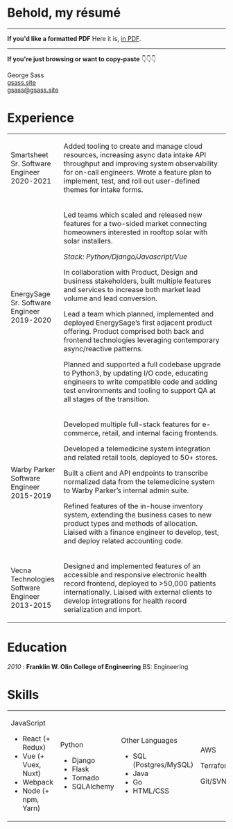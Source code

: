 # Behold, my résumé

------

__If you'd like a formatted PDF__ Here it is, [in PDF](/assets/resume_2021.pdf).

------

__If you're just browsing or want to copy-paste__ 👇👇👇

<div class="resume-container">
  <div class="resume-contact">
    George Sass<br>
    <a href="https://gsass.site">gsass.site</a><br>
    <a href="mailto:gsass@gsass.site">gsass@gsass.site</a><br>
  </div>

  <div class="resume-section section-experience">
  <h1>Experience</h1>
  <table>
  <tr><td>
      Smartsheet<br>
      Sr. Software Engineer<br>
      2020-2021
  </td>
  <td>
    <p>Added tooling to create and manage cloud resources, increasing async data intake API throughput and improving system observability for on-call engineers. Wrote a feature plan to implement, test, and roll out user-defined themes for intake forms.</p>
  </td></tr>

  <tr><td>
  EnergySage<br>
  Sr. Software Engineer<br>
  2019-2020
  </td>
  <td>
  <p>Led teams which scaled and released new features for a two-sided  market connecting homeowners interested in rooftop solar with solar installers.</p>
  <em>Stack: Python/Django/Javascript/Vue</em>
  <p>In collaboration with Product, Design and business stakeholders, built multiple features and services to increase both market lead volume and lead conversion.</p>
  <p>Lead a team which planned, implemented and deployed EnergySage’s first adjacent product offering.  Product comprised both back and frontend technologies leveraging contemporary async/reactive patterns.</p>
  <p>Planned and supported a full codebase upgrade to Python3, by updating I/O code, educating engineers to write compatible code and adding test environments and tooling to support QA at all stages of the transition.</p>
  </td></tr>

  <tr><td>
  Warby Parker<br>
  Software Engineer<br>
  2015-2019
  </td>
  <td>
    <p>Developed multiple full-stack features for e-commerce, retail, and internal facing frontends.</p>
    <p>Developed a telemedicine system integration and related retail tools, deployed to 50+ stores.</p>
    <p>Built a client and API endpoints to transcribe normalized data from the telemedicine system to Warby Parker’s internal admin suite.</p>
    <p>Refined features of the in-house inventory system, extending the business cases to new product types and methods of allocation. Liaised with a finance engineer to develop, test, and deploy related accounting code.</p>
  </td></tr>

  <tr><td>
  Vecna Technologies<br>
  Software Engineer<br>
  2013-2015
  </td>
  <td>
    <p>Designed and implemented features of an accessible and responsive electronic health record frontend, deployed to >50,000 patients internationally. Liaised with external clients to develop integrations for health record serialization and import.</p>
  </td></tr>
  </table>
  </div>

  <div class="resume-section section-education">
  <h1>Education</h1>
  <p><em>2010</em> : <strong>Franklin W. Olin College of Engineering</strong>  BS: Engineering</p>
  </div>


  <div class="resume-section section-skills">
  <h1>Skills</h1>

  <table>
  <tr>

  <td>
  <p>JavaScript</p>
  <ul>
  <li>React (+ Redux)</li>
  <li>Vue (+ Vuex, Nuxt)</li>
  <li>Webpack</li>
  <li>Node (+ npm, Yarn)</li>
  </ul>
  </td>

  <td>
  <p>Python</p>
  <ul>
  <li>Django</li>
  <li>Flask</li>
  <li>Tornado</li>
  <li>SQLAlchemy</li>
  </ul>
  </td>

  <td>
  <p>Other Languages</p>
  <ul>
  <li>SQL (Postgres/MySQL)</li>
  <li>Java</li>
  <li>Go</li>
  <li>HTML/CSS</li>
  </ul>
  </td>

  <td>
  <p>AWS</p>
  <p>Terraform/TG</p>
  <p>Git/SVN</p>
  </td>

</div>
